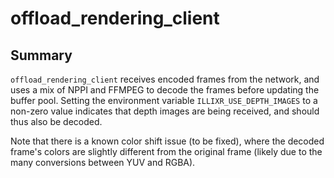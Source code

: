 # offload_rendering_client

## Summary

`offload_rendering_client` receives encoded frames from the network, and uses a mix of NPPI and FFMPEG to decode the
frames before updating the buffer pool. Setting the environment variable ``ILLIXR_USE_DEPTH_IMAGES`` to a non-zero value
indicates that depth images are being received, and should thus also be decoded.

Note that there is a known color shift issue (to be fixed), where the decoded frame's colors are slightly different from
the original frame (likely due to the many conversions between YUV and RGBA). 
